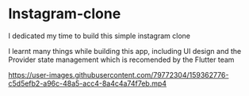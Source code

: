 # Instagram-clone

I dedicated my time to build this simple instagram clone

I learnt many things while building this app, including UI design and the Provider state management which is recomended by the Flutter team

https://user-images.githubusercontent.com/79772304/159362776-c5d5efb2-a96c-48a5-acc4-8a4c4a74f7eb.mp4
